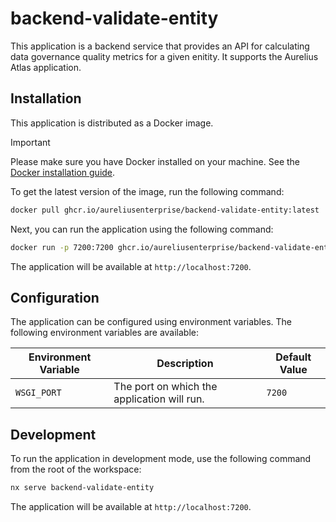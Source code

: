 # backend-validate-entity

This application is a backend service that provides an API for calculating data governance quality metrics for a given enitity. It supports the Aurelius Atlas application.

## Installation

This application is distributed as a Docker image.

> [!IMPORTANT]
> Please make sure you have Docker installed on your machine.
> See the [Docker installation guide](https://docs.docker.com/engine/install/).

To get the latest version of the image, run the following command:

```bash
docker pull ghcr.io/aureliusenterprise/backend-validate-entity:latest
```

Next, you can run the application using the following command:

```bash
docker run -p 7200:7200 ghcr.io/aureliusenterprise/backend-validate-entity:latest
```

The application will be available at `http://localhost:7200`.

## Configuration

The application can be configured using environment variables. The following environment variables are available:

| Environment Variable | Description                                 | Default Value |
| -------------------- | ------------------------------------------- | ------------- |
| `WSGI_PORT`          | The port on which the application will run. | `7200`        |

## Development

To run the application in development mode, use the following command from the root of the workspace:

```bash
nx serve backend-validate-entity
```

The application will be available at `http://localhost:7200`.
